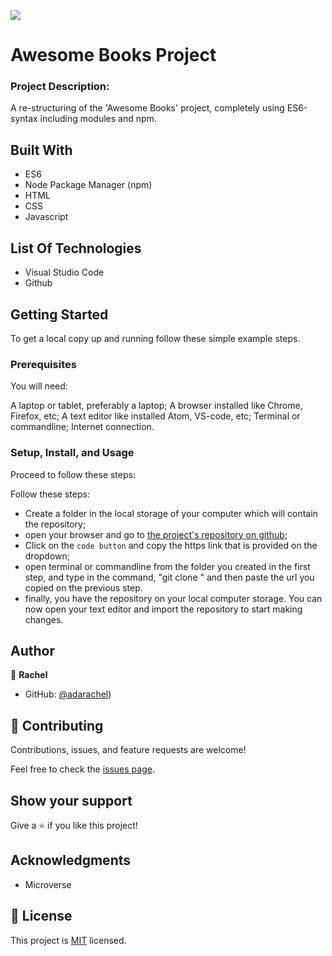 ![](https://img.shields.io/badge/Microverse-blueviolet)

# Awesome Books Project
### Project Description:
 A re-structuring of the 'Awesome Books' project, completely using ES6-syntax including modules and npm.

## Built With

- ES6
- Node Package Manager (npm)
- HTML
- CSS
- Javascript


## List Of Technologies

- Visual Studio Code
- Github

## Getting Started

To get a local copy up and running follow these simple example steps.

### Prerequisites

You will need:

A laptop or tablet, preferably a laptop;
A browser installed like Chrome, Firefox, etc;
A text editor like installed Atom, VS-code, etc;
Terminal or commandline;
Internet connection.

### Setup, Install, and Usage

Proceed to follow these steps:

Follow these steps:

- Create a folder in the local storage of your computer which will contain the repository;
- open your browser and go to [the project's repository on github](https://github.com/adarachel/awesome-books-project);
- Click on the `code button` and copy the https link that is provided on the dropdown;
- open terminal or commandline from the folder you created in the first step, and type in the command, "git clone " and then paste the url you copied on the previous step.
- finally, you have the repository on your local computer storage. You can now open your text editor and import the repository to start making changes.



## Author

👤 **Rachel**

- GitHub: [@adarachel](https://github.com/adarachel))

## 🤝 Contributing

Contributions, issues, and feature requests are welcome!

Feel free to check the [issues page](https://github.com/adarachel/awesome-books-project/issues).

## Show your support

Give a ⭐️ if you like this project!

## Acknowledgments

- Microverse 

## 📝 License

This project is [MIT](./MIT.md) licensed.
